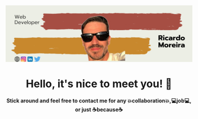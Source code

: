 [![Social banner for mugas](https://github.com/mugas/mugas/raw/master/assets/github_banner.png)](http://ricardomoreira.io/)

<h1 align="center">Hello, it's nice to meet you! 👋</h1>

<h4 align="center">Stick around and feel free to contact me for any 💥collaboration💥,💻job💻, or just ☕because☕</h4>
